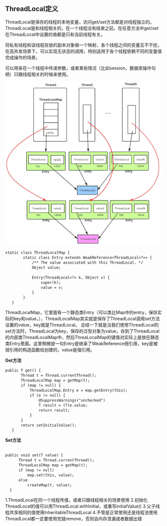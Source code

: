 ## ThreadLocal定义
ThreadLocal是保存的线程的本地变量，访问get/set方法都是对线程独立的。ThreadLocal是和线程相关的，在一个线程没有结束之前，在任意方法中get/set在ThreadLocal中设置的值都是只和当前线程有关。

将私有线程和该线程存放的副本对象做一个映射，各个线程之间的变量互不干扰，在高并发场景下，可以实现无状态的调用，特别适用于各个线程依赖不同的变量值完成操作的场景。

可以用来在一个线程中传递参数，或者某些情况（比如session，数据库操作句柄）只跟线程相关的时候来使用。

![](/assets/threadlocal/threadlocal.jpg)

```
static class ThreadLocalMap {
        static class Entry extends WeakReference<ThreadLocal<?>> {
            /** The value associated with this ThreadLocal. */
            Object value;

            Entry(ThreadLocal<?> k, Object v) {
                super(k);
                value = v;
            }
        }
   }
```

ThreadLocalMap，它里面有一个静态类Entry（可以类比Map中的entry，保存实际的key和value，），ThreadLocalMap其实就是保存了ThreadLocal调用set方法设置的value，key就是ThreadLocal。
总结一下就是当我们使用ThreadLocal的set方法时，ThreadLocal为key，保存的泛型对象为value，存到了ThreadLocal的内部类ThreadLocalMap中，然后ThreaLocalMap的键值对实际上是放在静态类Entry里面。这里稍微提一句Entry是继承了WeakReference弱引用，key是被弱引用的构造函数给创建的，value是强引用。

**Get方法**



```
public T get() {
       Thread t = Thread.currentThread();
       ThreadLocalMap map = getMap(t);
       if (map != null) {
           ThreadLocalMap.Entry e = map.getEntry(this);
           if (e != null) {
               @SuppressWarnings("unchecked")
               T result = (T)e.value;
               return result;
           }
       }
       return setInitialValue();
   }
```

**Set方法**


```

public void set(T value) {
      Thread t = Thread.currentThread();
      ThreadLocalMap map = getMap(t);
      if (map != null)
          map.set(this, value);
      else
          createMap(t, value);
  }

```



1.ThreadLocal在同一个线程传值，或者只跟线程相关的场景使用
2.初始化ThreadLocal的值可以用ThreadLocal.withInitial，或重写initialValue()
3.父子线程共享相同的值使用InheritableThreadLocal
4.不管是正常使用还是线程池使用ThreadLocal都一定要使用完就remove，否则会内存泄漏或者数据出错


